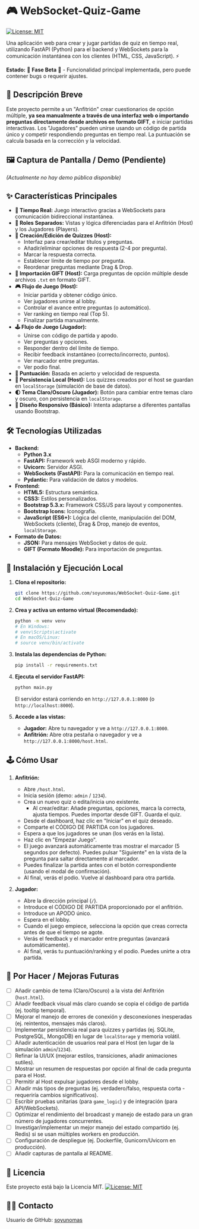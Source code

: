 # 🎮 WebSocket-Quiz-Game

[![License: MIT](https://img.shields.io/badge/License-MIT-yellow.svg)](https://opensource.org/licenses/MIT) <!-- Opcional: Añade licencia si quieres -->

Una aplicación web para crear y jugar partidas de quiz en tiempo real, utilizando FastAPI (Python) para el backend y WebSockets para la comunicación instantánea con los clientes (HTML, CSS, JavaScript). ⚡️

**Estado:** 🚧 **Fase Beta** 🚧 - Funcionalidad principal implementada, pero puede contener bugs o requerir ajustes.

## 📝 Descripción Breve

Este proyecto permite a un "Anfitrión" crear cuestionarios de opción múltiple, **ya sea manualmente a través de una interfaz web o importando preguntas directamente desde archivos en formato GIFT**, e iniciar partidas interactivas. Los "Jugadores" pueden unirse usando un código de partida único y competir respondiendo preguntas en tiempo real. La puntuación se calcula basada en la corrección y la velocidad.

## 🖼️ Captura de Pantalla / Demo (Pendiente)

<!-- TODO: Añadir captura de pantalla cuando esté más pulido -->
<!-- ![Captura de Pantalla del Proyecto](screenshot.png) -->

*(Actualmente no hay demo pública disponible)*

## ✨ Características Principales

*   **🚀 Tiempo Real:** Juego interactivo gracias a WebSockets para comunicación bidireccional instantánea.
*   **👤 Roles Separados:** Vistas y lógica diferenciadas para el Anfitrión (Host) y los Jugadores (Players).
*   **📝 Creación/Edición de Quizzes (Host):**
    *   Interfaz para crear/editar títulos y preguntas.
    *   Añadir/eliminar opciones de respuesta (2-4 por pregunta).
    *   Marcar la respuesta correcta.
    *   Establecer límite de tiempo por pregunta.
    *   Reordenar preguntas mediante Drag & Drop.
*   **📄 Importación GIFT (Host):** Carga preguntas de opción múltiple desde archivos `.txt` en formato GIFT.
*   **🎮 Flujo de Juego (Host):**
    *   Iniciar partida y obtener código único.
    *   Ver jugadores unirse al lobby.
    *   Controlar el avance entre preguntas (o automático).
    *   Ver ranking en tiempo real (Top 5).
    *   Finalizar partida manualmente.
*   **🕹️ Flujo de Juego (Jugador):**
    *   Unirse con código de partida y apodo.
    *   Ver preguntas y opciones.
    *   Responder dentro del límite de tiempo.
    *   Recibir feedback instantáneo (correcto/incorrecto, puntos).
    *   Ver marcador entre preguntas.
    *   Ver podio final.
*   **💯 Puntuación:** Basada en acierto y velocidad de respuesta.
*   **💾 Persistencia Local (Host):** Los quizzes creados por el host se guardan en `localStorage` (simulación de base de datos).
*   **🌓 Tema Claro/Oscuro (Jugador):** Botón para cambiar entre temas claro y oscuro, con persistencia en `localStorage`.
*   **📱 Diseño Responsivo (Básico):** Intenta adaptarse a diferentes pantallas usando Bootstrap.

## 🛠️ Tecnologías Utilizadas

*   **Backend:**
    *   **Python 3.x**
    *   **FastAPI:** Framework web ASGI moderno y rápido.
    *   **Uvicorn:** Servidor ASGI.
    *   **WebSockets (FastAPI):** Para la comunicación en tiempo real.
    *   **Pydantic:** Para validación de datos y modelos.
*   **Frontend:**
    *   **HTML5:** Estructura semántica.
    *   **CSS3:** Estilos personalizados.
    *   **Bootstrap 5.3.x:** Framework CSS/JS para layout y componentes.
    *   **Bootstrap Icons:** Iconografía.
    *   **JavaScript (ES6+):** Lógica del cliente, manipulación del DOM, WebSockets (cliente), Drag & Drop, manejo de eventos, `localStorage`.
*   **Formato de Datos:**
    *   **JSON:** Para mensajes WebSocket y datos de quiz.
    *   **GIFT (Formato Moodle):** Para importación de preguntas.

## 🚀 Instalación y Ejecución Local

1.  **Clona el repositorio:**
    ```bash
    git clone https://github.com/soyunomas/WebSocket-Quiz-Game.git
    cd WebSocket-Quiz-Game
    ```

2.  **Crea y activa un entorno virtual (Recomendado):**
    ```bash
    python -m venv venv
    # En Windows:
    # venv\Scripts\activate
    # En macOS/Linux:
    # source venv/bin/activate
    ```

3.  **Instala las dependencias de Python:**
    ```bash
    pip install -r requirements.txt
    ```

4.  **Ejecuta el servidor FastAPI:**
    ```bash
    python main.py
    ```
    El servidor estará corriendo en `http://127.0.0.1:8000` (o `http://localhost:8000`).

5.  **Accede a las vistas:**
    *   **Jugador:** Abre tu navegador y ve a `http://127.0.0.1:8000`.
    *   **Anfitrión:** Abre otra pestaña o navegador y ve a `http://127.0.0.1:8000/host.html`.

## 🕹️ Cómo Usar

1.  **Anfitrión:**
    *   Abre `/host.html`.
    *   Inicia sesión (demo: `admin` / `1234`).
    *   Crea un nuevo quiz o edita/inicia uno existente.
        *   Al crear/editar: Añade preguntas, opciones, marca la correcta, ajusta tiempos. Puedes importar desde GIFT. Guarda el quiz.
    *   Desde el dashboard, haz clic en "Iniciar" en el quiz deseado.
    *   Comparte el CÓDIGO DE PARTIDA con los jugadores.
    *   Espera a que los jugadores se unan (los verás en la lista).
    *   Haz clic en "Empezar Juego".
    *   El juego avanzará automáticamente tras mostrar el marcador (5 segundos por defecto). Puedes pulsar "Siguiente" en la vista de la pregunta para saltar directamente al marcador.
    *   Puedes finalizar la partida antes con el botón correspondiente (usando el modal de confirmación).
    *   Al final, verás el podio. Vuelve al dashboard para otra partida.

2.  **Jugador:**
    *   Abre la dirección principal (`/`).
    *   Introduce el CÓDIGO DE PARTIDA proporcionado por el anfitrión.
    *   Introduce un APODO único.
    *   Espera en el lobby.
    *   Cuando el juego empiece, selecciona la opción que creas correcta antes de que el tiempo se agote.
    *   Verás el feedback y el marcador entre preguntas (avanzará automáticamente).
    *   Al final, verás tu puntuación/ranking y el podio. Puedes unirte a otra partida.

## 🚧 Por Hacer / Mejoras Futuras

-   [ ] Añadir cambio de tema (Claro/Oscuro) a la vista del Anfitrión (`host.html`).
-   [ ] Añadir feedback visual más claro cuando se copia el código de partida (ej. tooltip temporal).
-   [ ] Mejorar el manejo de errores de conexión y desconexiones inesperadas (ej. reintentos, mensajes más claros).
-   [ ] Implementar persistencia real para quizzes y partidas (ej. SQLite, PostgreSQL, MongoDB) en lugar de `localStorage` y memoria volátil.
-   [ ] Añadir autenticación de usuarios real para el Host (en lugar de la simulación `admin`/`1234`).
-   [ ] Refinar la UI/UX (mejorar estilos, transiciones, añadir animaciones sutiles).
-   [ ] Mostrar un resumen de respuestas por opción al final de cada pregunta para el Host.
-   [ ] Permitir al Host expulsar jugadores desde el lobby.
-   [ ] Añadir más tipos de preguntas (ej. verdadero/falso, respuesta corta - requeriría cambios significativos).
-   [ ] Escribir pruebas unitarias (para `game_logic`) y de integración (para API/WebSockets).
-   [ ] Optimizar el rendimiento del broadcast y manejo de estado para un gran número de jugadores concurrentes.
-   [ ] Investigar/implementar un mejor manejo del estado compartido (ej. Redis) si se usan múltiples workers en producción.
-   [ ] Configuración de despliegue (ej. Dockerfile, Gunicorn/Uvicorn en producción).
-   [ ] Añadir capturas de pantalla al README.

## 📄 Licencia

Este proyecto está bajo la Licencia MIT.
[![License: MIT](https://img.shields.io/badge/License-MIT-yellow.svg)](https://opensource.org/licenses/MIT)

## 🧑‍💻 Contacto

Usuario de GitHub: [soyunomas](https://github.com/soyunomas)
